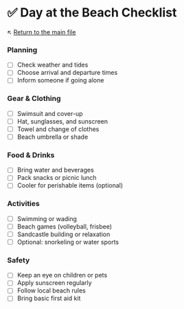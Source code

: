# ✅ Day at the Beach Checklist

↖️ [Return to the main file](../README.md)

### Planning

- [ ] Check weather and tides
- [ ] Choose arrival and departure times
- [ ] Inform someone if going alone

### Gear & Clothing

- [ ] Swimsuit and cover-up
- [ ] Hat, sunglasses, and sunscreen
- [ ] Towel and change of clothes
- [ ] Beach umbrella or shade

### Food & Drinks

- [ ] Bring water and beverages
- [ ] Pack snacks or picnic lunch
- [ ] Cooler for perishable items (optional)

### Activities

- [ ] Swimming or wading
- [ ] Beach games (volleyball, frisbee)
- [ ] Sandcastle building or relaxation
- [ ] Optional: snorkeling or water sports

### Safety

- [ ] Keep an eye on children or pets
- [ ] Apply sunscreen regularly
- [ ] Follow local beach rules
- [ ] Bring basic first aid kit
